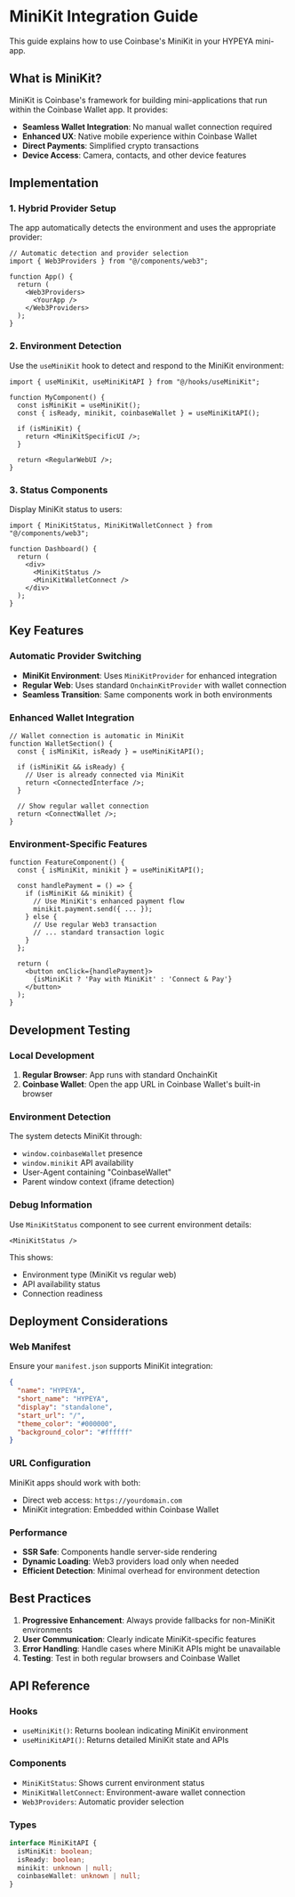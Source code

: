 # MiniKit Integration Guide

This guide explains how to use Coinbase's MiniKit in your HYPEYA mini-app.

## What is MiniKit?

MiniKit is Coinbase's framework for building mini-applications that run within the Coinbase Wallet app. It provides:

- **Seamless Wallet Integration**: No manual wallet connection required
- **Enhanced UX**: Native mobile experience within Coinbase Wallet
- **Direct Payments**: Simplified crypto transactions
- **Device Access**: Camera, contacts, and other device features

## Implementation

### 1. Hybrid Provider Setup

The app automatically detects the environment and uses the appropriate provider:

```tsx
// Automatic detection and provider selection
import { Web3Providers } from "@/components/web3";

function App() {
  return (
    <Web3Providers>
      <YourApp />
    </Web3Providers>
  );
}
```

### 2. Environment Detection

Use the `useMiniKit` hook to detect and respond to the MiniKit environment:

```tsx
import { useMiniKit, useMiniKitAPI } from "@/hooks/useMiniKit";

function MyComponent() {
  const isMiniKit = useMiniKit();
  const { isReady, minikit, coinbaseWallet } = useMiniKitAPI();

  if (isMiniKit) {
    return <MiniKitSpecificUI />;
  }

  return <RegularWebUI />;
}
```

### 3. Status Components

Display MiniKit status to users:

```tsx
import { MiniKitStatus, MiniKitWalletConnect } from "@/components/web3";

function Dashboard() {
  return (
    <div>
      <MiniKitStatus />
      <MiniKitWalletConnect />
    </div>
  );
}
```

## Key Features

### Automatic Provider Switching

- **MiniKit Environment**: Uses `MiniKitProvider` for enhanced integration
- **Regular Web**: Uses standard `OnchainKitProvider` with wallet connection
- **Seamless Transition**: Same components work in both environments

### Enhanced Wallet Integration

```tsx
// Wallet connection is automatic in MiniKit
function WalletSection() {
  const { isMiniKit, isReady } = useMiniKitAPI();

  if (isMiniKit && isReady) {
    // User is already connected via MiniKit
    return <ConnectedInterface />;
  }

  // Show regular wallet connection
  return <ConnectWallet />;
}
```

### Environment-Specific Features

```tsx
function FeatureComponent() {
  const { isMiniKit, minikit } = useMiniKitAPI();

  const handlePayment = () => {
    if (isMiniKit && minikit) {
      // Use MiniKit's enhanced payment flow
      minikit.payment.send({ ... });
    } else {
      // Use regular Web3 transaction
      // ... standard transaction logic
    }
  };

  return (
    <button onClick={handlePayment}>
      {isMiniKit ? 'Pay with MiniKit' : 'Connect & Pay'}
    </button>
  );
}
```

## Development Testing

### Local Development

1. **Regular Browser**: App runs with standard OnchainKit
2. **Coinbase Wallet**: Open the app URL in Coinbase Wallet's built-in browser

### Environment Detection

The system detects MiniKit through:

- `window.coinbaseWallet` presence
- `window.minikit` API availability
- User-Agent containing "CoinbaseWallet"
- Parent window context (iframe detection)

### Debug Information

Use `MiniKitStatus` component to see current environment details:

```tsx
<MiniKitStatus />
```

This shows:

- Environment type (MiniKit vs regular web)
- API availability status
- Connection readiness

## Deployment Considerations

### Web Manifest

Ensure your `manifest.json` supports MiniKit integration:

```json
{
  "name": "HYPEYA",
  "short_name": "HYPEYA",
  "display": "standalone",
  "start_url": "/",
  "theme_color": "#000000",
  "background_color": "#ffffff"
}
```

### URL Configuration

MiniKit apps should work with both:

- Direct web access: `https://yourdomain.com`
- MiniKit integration: Embedded within Coinbase Wallet

### Performance

- **SSR Safe**: Components handle server-side rendering
- **Dynamic Loading**: Web3 providers load only when needed
- **Efficient Detection**: Minimal overhead for environment detection

## Best Practices

1. **Progressive Enhancement**: Always provide fallbacks for non-MiniKit environments
2. **User Communication**: Clearly indicate MiniKit-specific features
3. **Error Handling**: Handle cases where MiniKit APIs might be unavailable
4. **Testing**: Test in both regular browsers and Coinbase Wallet

## API Reference

### Hooks

- `useMiniKit()`: Returns boolean indicating MiniKit environment
- `useMiniKitAPI()`: Returns detailed MiniKit state and APIs

### Components

- `MiniKitStatus`: Shows current environment status
- `MiniKitWalletConnect`: Environment-aware wallet connection
- `Web3Providers`: Automatic provider selection

### Types

```typescript
interface MiniKitAPI {
  isMiniKit: boolean;
  isReady: boolean;
  minikit: unknown | null;
  coinbaseWallet: unknown | null;
}
```
